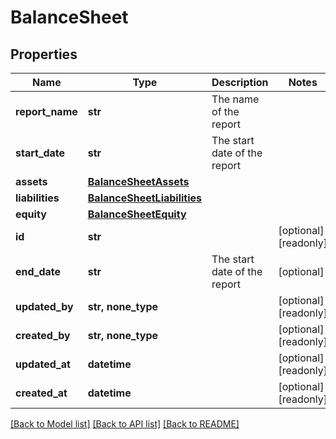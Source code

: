 # BalanceSheet


## Properties
Name | Type | Description | Notes
------------ | ------------- | ------------- | -------------
**report_name** | **str** | The name of the report | 
**start_date** | **str** | The start date of the report | 
**assets** | [**BalanceSheetAssets**](BalanceSheetAssets.md) |  | 
**liabilities** | [**BalanceSheetLiabilities**](BalanceSheetLiabilities.md) |  | 
**equity** | [**BalanceSheetEquity**](BalanceSheetEquity.md) |  | 
**id** | **str** |  | [optional] [readonly] 
**end_date** | **str** | The start date of the report | [optional] 
**updated_by** | **str, none_type** |  | [optional] [readonly] 
**created_by** | **str, none_type** |  | [optional] [readonly] 
**updated_at** | **datetime** |  | [optional] [readonly] 
**created_at** | **datetime** |  | [optional] [readonly] 

[[Back to Model list]](../../README.md#documentation-for-models) [[Back to API list]](../../README.md#documentation-for-api-endpoints) [[Back to README]](../../README.md)


